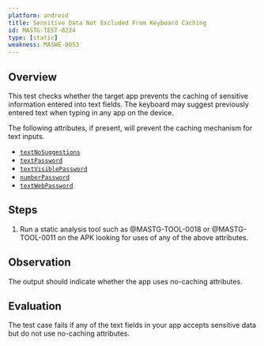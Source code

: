 ```yaml
---
platform: android
title: Sensitive Data Not Excluded From Keyboard Caching
id: MASTG-TEST-0224
type: [static]
weakness: MASWE-0053
---
```


## Overview

This test checks whether the target app prevents the caching of sensitive information entered into text fields. The keyboard may suggest previously entered text when typing in any app on the device.

The following attributes, if present, will prevent the caching mechanism for text inputs.

- [`textNoSuggestions`](https://developer.android.com/reference/android/widget/TextView#attr_android:inputType:~:text=the%20performance%20reasons.-,textNoSuggestions,-80001)
- [`textPassword`](https://developer.android.com/reference/android/widget/TextView#attr_android:inputType)
- [`textVisiblePassword`](https://developer.android.com/reference/android/widget/TextView#attr_android:inputType:~:text=_URI.-,textVisiblePassword,-91)
- [`numberPassword`](https://developer.android.com/reference/android/widget/TextView#attr_android:inputType:~:text=_DECIMAL.-,numberPassword,-12)
- [`textWebPassword`](https://developer.android.com/reference/android/widget/TextView#attr_android:inputType:~:text=_ADDRESS.-,textWebPassword,-e1)

## Steps

1. Run a static analysis tool such as @MASTG-TOOL-0018 or @MASTG-TOOL-0011 on the APK looking for uses of any of the above attributes.

## Observation

The output should indicate whether the app uses no-caching attributes.

## Evaluation

The test case fails if any of the text fields in your app accepts sensitive data but do not use no-caching attributes.
